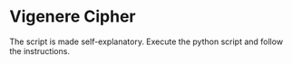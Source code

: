 # Vigenere Cipher

The script is made self-explanatory. Execute the python script and follow the instructions.